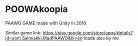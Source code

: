 # POOWAkoopia
PAAWO GAME made with Unity in 2018


Similar game link: https://play.google.com/store/apps/details?id=com.Salmiakki.MadPAAWO&hl=en made also by me
